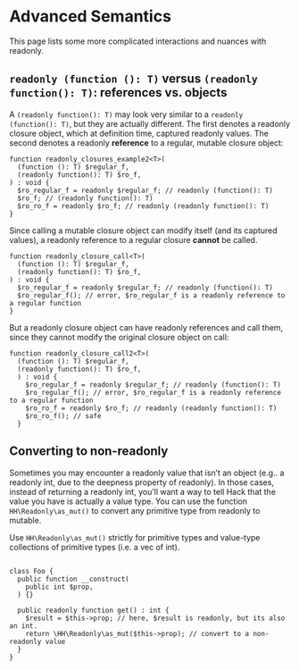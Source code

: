 # Advanced Semantics

This page lists some more complicated interactions and nuances with readonly.

## `readonly (function (): T)` versus `(readonly function(): T)`: references vs. objects
A `(readonly function(): T)` may look very similar to a `readonly (function(): T)`, but they are actually different. The first denotes a readonly closure object, which at definition time, captured readonly values. The second denotes a readonly **reference** to a regular, mutable closure object:

```hack
function readonly_closures_example2<T>(
  (function (): T) $regular_f,
  (readonly function(): T) $ro_f,
) : void {
  $ro_regular_f = readonly $regular_f; // readonly (function(): T)
  $ro_f; // (readonly function(): T)
  $ro_ro_f = readonly $ro_f; // readonly (readonly function(): T)
}
```

Since calling a mutable closure object can modify itself (and its captured values), a readonly reference to a regular closure **cannot** be called.

```hack error
function readonly_closure_call<T>(
  (function (): T) $regular_f,
  (readonly function(): T) $ro_f,
) : void {
  $ro_regular_f = readonly $regular_f; // readonly (function(): T)
  $ro_regular_f(); // error, $ro_regular_f is a readonly reference to a regular function
}
```

But a readonly closure object can have readonly references and call them, since they cannot modify the original closure object on call:

```hack error
function readonly_closure_call2<T>(
  (function (): T) $regular_f,
  (readonly function(): T) $ro_f,
  ) : void {
    $ro_regular_f = readonly $regular_f; // readonly (function(): T)
    $ro_regular_f(); // error, $ro_regular_f is a readonly reference to a regular function
    $ro_ro_f = readonly $ro_f; // readonly (readonly function(): T)
    $ro_ro_f(); // safe
  }
```

## Converting to non-readonly
Sometimes you may encounter a readonly value that isn’t an object (e.g.. a readonly int, due to the deepness property of readonly). In those cases, instead of returning a readonly int, you’ll want a way to tell Hack that the value you have is actually a value type. You can use the function `HH\Readonly\as_mut()` to convert any primitive type from readonly to mutable.

Use `HH\Readonly\as_mut()` strictly for primitive types and value-type collections of primitive types (i.e. a vec of int).

```hack

class Foo {
  public function __construct(
    public int $prop,
  ) {}

  public readonly function get() : int {
    $result = $this->prop; // here, $result is readonly, but its also an int.
    return \HH\Readonly\as_mut($this->prop); // convert to a non-readonly value
  }
}
```
